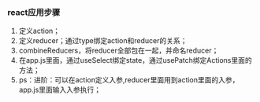 ### react应用步骤
1. 定义action；
2. 定义reducer；通过type绑定action和reducer的关系；
3. combineReducers，将reducer全部包在一起，并命名reducer；
4. 在app.js里面，通过useSelect绑定state，通过usePatch绑定Actions里面的方法；
5. ps：进阶：可以在action定义入参,reducer里面用到action里面的入参，app.js里面输入入参执行；

